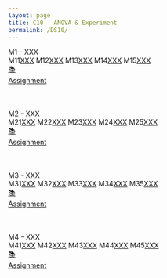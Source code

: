 ```yaml
---
layout: page
title: C10 - ANOVA & Experiment
permalink: /DS10/
---
```


<div class="block" style="grid-template-columns: 1fr 1fr;">
  <div class="btn text"><div class="btn name">M1 - XXX</div>
    <div class="row" style="grid-template-columns: 2fr 1fr;">
      <div class="row" style="grid-template-columns: 1fr 5fr;">
        <a class="btn box2">M11</a><a href="/01-MSDS/DS01/M11/" class="btn box1">XXX</a>
        <a class="btn box2">M12</a><a href="/01-MSDS/DS01/M12/" class="btn box1">XXX</a>
        <a class="btn box2">M13</a><a href="/01-MSDS/DS01/M13/" class="btn box1">XXX</a>
        <a class="btn box2">M14</a><a href="/01-MSDS/DS01/M14/" class="btn box1">XXX</a>
        <a class="btn box2">M15</a><a href="/01-MSDS/DS01/M15/" class="btn box1">XXX</a>
        <a class="btn empty">&nbsp;</a><a class="btn empty"></a>
      </div>
      <div class="row" style="grid-template-columns: 1fr;">
        <a href="//" class="btn box2">📚<br>Assignment</a>
        <a class="btn empty">&nbsp;<br>&nbsp;</a>
        <a class="btn empty">&nbsp;<br>&nbsp;</a>
        <a class="btn empty">&nbsp;<br>&nbsp;</a>
      </div>
    </div>
  </div>
  <div class="btn text"><div class="btn name">M2 - XXX</div>
    <div class="row" style="grid-template-columns: 2fr 1fr;">
      <div class="row" style="grid-template-columns: 1fr 5fr;">
        <a class="btn box2">M21</a><a href="/01-MSDS/DS01/M21/" class="btn box1">XXX</a>
        <a class="btn box2">M22</a><a href="/01-MSDS/DS01/M22/" class="btn box1">XXX</a>
        <a class="btn box2">M23</a><a href="/01-MSDS/DS01/M23/" class="btn box1">XXX</a>
        <a class="btn box2">M24</a><a href="/01-MSDS/DS01/M24/" class="btn box1">XXX</a>
        <a class="btn box2">M25</a><a href="/01-MSDS/DS01/M25/" class="btn box1">XXX</a>
        <a class="btn empty">&nbsp;</a><a class="btn empty"></a>
      </div>
      <div class="row" style="grid-template-columns: 1fr;">
        <a href="//" class="btn box2">📚<br>Assignment</a>
        <a class="btn empty">&nbsp;<br>&nbsp;</a>
        <a class="btn empty">&nbsp;<br>&nbsp;</a>
        <a class="btn empty">&nbsp;<br>&nbsp;</a>
      </div>
    </div>
  </div>
</div>

<div class="block" style="grid-template-columns: 1fr 1fr;">
  <div class="btn text"><div class="btn name">M3 - XXX</div>
    <div class="row" style="grid-template-columns: 2fr 1fr;">
      <div class="row" style="grid-template-columns: 1fr 5fr;">
        <a class="btn box2">M31</a><a href="/01-MSDS/DS01/M31/" class="btn box1">XXX</a>
        <a class="btn box2">M32</a><a href="/01-MSDS/DS01/M32/" class="btn box1">XXX</a>
        <a class="btn box2">M33</a><a href="/01-MSDS/DS01/M33/" class="btn box1">XXX</a>
        <a class="btn box2">M34</a><a href="/01-MSDS/DS01/M34/" class="btn box1">XXX</a>
        <a class="btn box2">M35</a><a href="/01-MSDS/DS01/M35/" class="btn box1">XXX</a>
        <a class="btn empty">&nbsp;</a><a class="btn empty"></a>
      </div>
      <div class="row" style="grid-template-columns: 1fr;">
        <a href="//" class="btn box2">📚<br>Assignment</a>
        <a class="btn empty">&nbsp;<br>&nbsp;</a>
        <a class="btn empty">&nbsp;<br>&nbsp;</a>
        <a class="btn empty">&nbsp;<br>&nbsp;</a>
      </div>
    </div>
  </div>
  <div class="btn text"><div class="btn name">M4 - XXX</div>
    <div class="row" style="grid-template-columns: 2fr 1fr;">
      <div class="row" style="grid-template-columns: 1fr 5fr;">
        <a class="btn box2">M41</a><a href="/01-MSDS/DS01/M41/" class="btn box1">XXX</a>
        <a class="btn box2">M42</a><a href="/01-MSDS/DS01/M42/" class="btn box1">XXX</a>
        <a class="btn box2">M43</a><a href="/01-MSDS/DS01/M43/" class="btn box1">XXX</a>
        <a class="btn box2">M44</a><a href="/01-MSDS/DS01/M44/" class="btn box1">XXX</a>
        <a class="btn box2">M45</a><a href="/01-MSDS/DS01/M45/" class="btn box1">XXX</a>
        <a class="btn empty">&nbsp;</a><a class="btn empty"></a>
      </div>
      <div class="row" style="grid-template-columns: 1fr;">
        <a href="//" class="btn box2">📚<br>Assignment</a>
        <a class="btn empty">&nbsp;<br>&nbsp;</a>
        <a class="btn empty">&nbsp;<br>&nbsp;</a>
        <a class="btn empty">&nbsp;<br>&nbsp;</a>
      </div>
    </div>
  </div>
</div>
